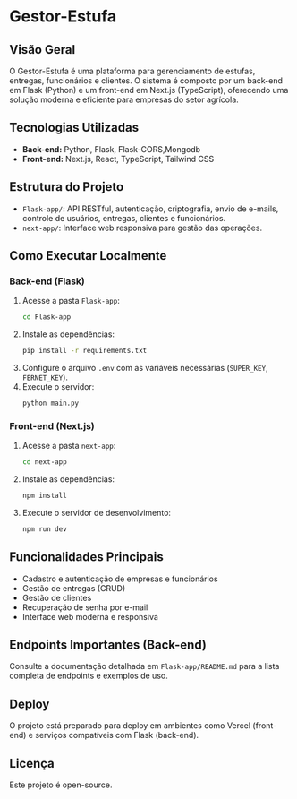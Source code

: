 
# Gestor-Estufa

## Visão Geral
O Gestor-Estufa é uma plataforma para gerenciamento de estufas, entregas, funcionários e clientes. O sistema é composto por um back-end em Flask (Python) e um front-end em Next.js (TypeScript), oferecendo uma solução moderna e eficiente para empresas do setor agrícola.

## Tecnologias Utilizadas
- **Back-end:** Python, Flask, Flask-CORS,Mongodb
- **Front-end:** Next.js, React, TypeScript, Tailwind CSS

## Estrutura do Projeto
- `Flask-app/`: API RESTful, autenticação, criptografia, envio de e-mails, controle de usuários, entregas, clientes e funcionários.
- `next-app/`: Interface web responsiva para gestão das operações.

## Como Executar Localmente
### Back-end (Flask)
1. Acesse a pasta `Flask-app`:
   ```bash
   cd Flask-app
   ```
2. Instale as dependências:
   ```bash
   pip install -r requirements.txt
   ```
3. Configure o arquivo `.env` com as variáveis necessárias (`SUPER_KEY`, `FERNET_KEY`).
4. Execute o servidor:
   ```bash
   python main.py
   ```

### Front-end (Next.js)
1. Acesse a pasta `next-app`:
   ```bash
   cd next-app
   ```
2. Instale as dependências:
   ```bash
   npm install
   ```
3. Execute o servidor de desenvolvimento:
   ```bash
   npm run dev
   ```

## Funcionalidades Principais
- Cadastro e autenticação de empresas e funcionários
- Gestão de entregas (CRUD)
- Gestão de clientes
- Recuperação de senha por e-mail
- Interface web moderna e responsiva

## Endpoints Importantes (Back-end)
Consulte a documentação detalhada em `Flask-app/README.md` para a lista completa de endpoints e exemplos de uso.

## Deploy
O projeto está preparado para deploy em ambientes como Vercel (front-end) e serviços compatíveis com Flask (back-end).


## Licença
Este projeto é open-source.
